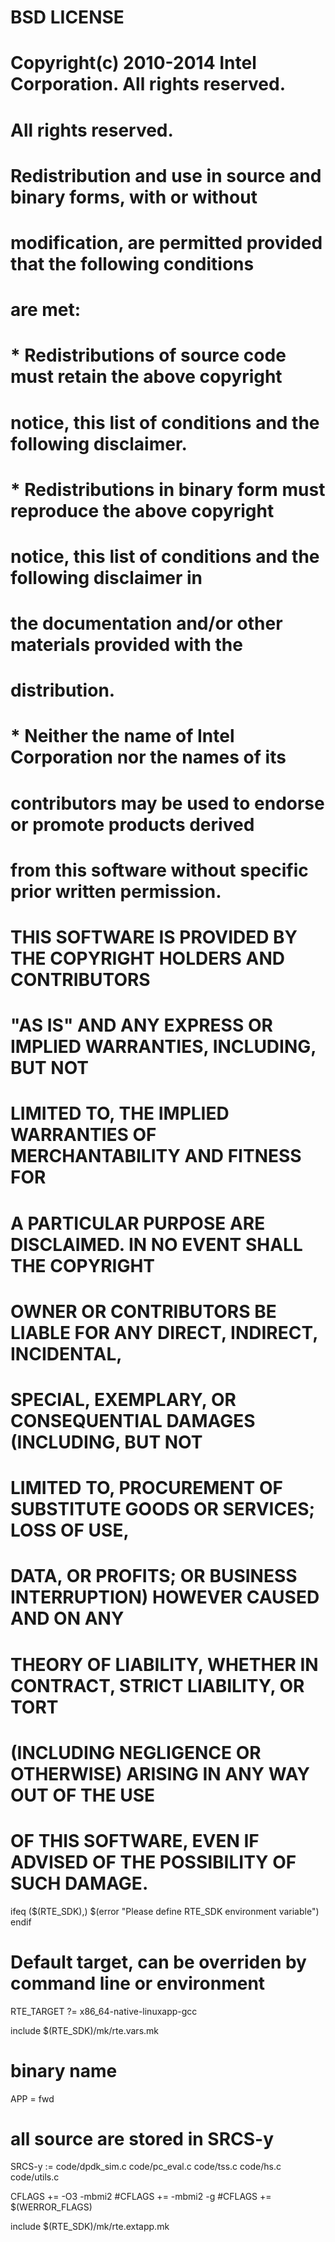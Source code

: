 #   BSD LICENSE
#
#   Copyright(c) 2010-2014 Intel Corporation. All rights reserved.
#   All rights reserved.
#
#   Redistribution and use in source and binary forms, with or without
#   modification, are permitted provided that the following conditions
#   are met:
#
#     * Redistributions of source code must retain the above copyright
#       notice, this list of conditions and the following disclaimer.
#     * Redistributions in binary form must reproduce the above copyright
#       notice, this list of conditions and the following disclaimer in
#       the documentation and/or other materials provided with the
#       distribution.
#     * Neither the name of Intel Corporation nor the names of its
#       contributors may be used to endorse or promote products derived
#       from this software without specific prior written permission.
#
#   THIS SOFTWARE IS PROVIDED BY THE COPYRIGHT HOLDERS AND CONTRIBUTORS
#   "AS IS" AND ANY EXPRESS OR IMPLIED WARRANTIES, INCLUDING, BUT NOT
#   LIMITED TO, THE IMPLIED WARRANTIES OF MERCHANTABILITY AND FITNESS FOR
#   A PARTICULAR PURPOSE ARE DISCLAIMED. IN NO EVENT SHALL THE COPYRIGHT
#   OWNER OR CONTRIBUTORS BE LIABLE FOR ANY DIRECT, INDIRECT, INCIDENTAL,
#   SPECIAL, EXEMPLARY, OR CONSEQUENTIAL DAMAGES (INCLUDING, BUT NOT
#   LIMITED TO, PROCUREMENT OF SUBSTITUTE GOODS OR SERVICES; LOSS OF USE,
#   DATA, OR PROFITS; OR BUSINESS INTERRUPTION) HOWEVER CAUSED AND ON ANY
#   THEORY OF LIABILITY, WHETHER IN CONTRACT, STRICT LIABILITY, OR TORT
#   (INCLUDING NEGLIGENCE OR OTHERWISE) ARISING IN ANY WAY OUT OF THE USE
#   OF THIS SOFTWARE, EVEN IF ADVISED OF THE POSSIBILITY OF SUCH DAMAGE.

ifeq ($(RTE_SDK),)
$(error "Please define RTE_SDK environment variable")
endif

# Default target, can be overriden by command line or environment
RTE_TARGET ?= x86_64-native-linuxapp-gcc

include $(RTE_SDK)/mk/rte.vars.mk

# binary name
APP = fwd

# all source are stored in SRCS-y
SRCS-y := code/dpdk_sim.c code/pc_eval.c code/tss.c code/hs.c code/utils.c

CFLAGS += -O3 -mbmi2
#CFLAGS += -mbmi2 -g
#CFLAGS += $(WERROR_FLAGS)

include $(RTE_SDK)/mk/rte.extapp.mk
